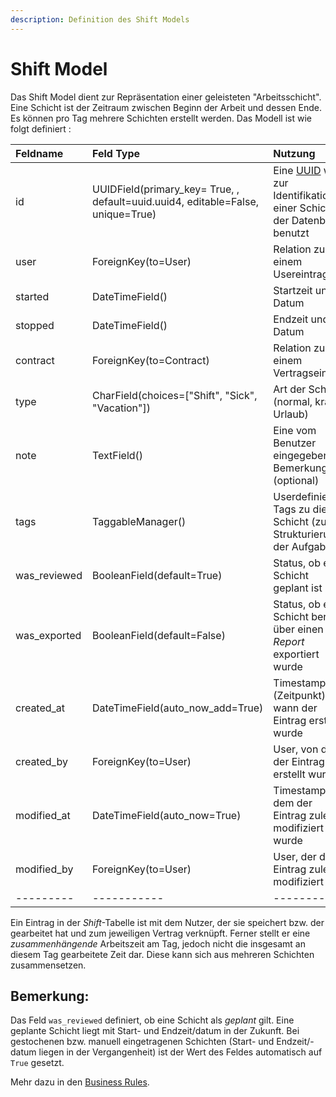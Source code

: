 ```yaml
---
description: Definition des Shift Models
---
```


# Shift Model

Das Shift Model dient zur Repräsentation einer geleisteten "Arbeitsschicht". Eine Schicht ist der Zeitraum zwischen Beginn der Arbeit und dessen Ende. Es können pro Tag mehrere Schichten erstellt werden. Das Modell ist wie folgt definiert :

| Feldname | Feld Type | Nutzung |
| :--- | :--- | :--- |
| id | UUIDField\(primary\_key= True, , default=uuid.uuid4, editable=False, unique=True\) | Eine [UUID](https://de.wikipedia.org/wiki/Universally_Unique_Identifier) wird zur Identifikation einer Schicht in der Datenbank benutzt |
| user | ForeignKey\(to=User\) | Relation zu einem Usereintrag |
| started | DateTimeField\(\) | Startzeit und Datum |
| stopped | DateTimeField\(\) | Endzeit und Datum |
| contract | ForeignKey\(to=Contract\) | Relation zu einem Vertragseintrag |
| type | CharField\(choices=\["Shift", "Sick", "Vacation"\]\) | Art der Schicht \(normal, krank, Urlaub\) |
| note | TextField\(\) | Eine vom Benutzer eingegebene Bemerkung \(optional\) |
| tags | TaggableManager\(\) | Userdefinierte Tags zu dieser Schicht \(zur Strukturierung der Aufgaben\) |
| was\_reviewed | BooleanField\(default=True\) | Status, ob eine Schicht geplant ist |
| was\_exported | BooleanField\(default=False\) | Status, ob eine Schicht bereits über einen _Report_ exportiert wurde |
| created\_at | DateTimeField\(auto\_now\_add=True\) | Timestamp \(Zeitpunkt\), wann der Eintrag erstellt wurde |
| created\_by | ForeignKey\(to=User\) | User, von dem der Eintrag erstellt wurde |
| modified\_at | DateTimeField\(auto\_now=True\) | Timestamp, an dem der Eintrag zuletzt modifiziert wurde |
| modified\_by | ForeignKey\(to=User\) | User, der den Eintrag zuletzt modifiziert hat |
| --------- | ----------- | -------- |

Ein Eintrag in der _Shift_-Tabelle ist mit dem Nutzer, der sie speichert bzw. der gearbeitet hat und zum jeweiligen Vertrag verknüpft. Ferner stellt er eine _zusammenhängende_ Arbeitszeit am Tag, jedoch nicht die insgesamt an diesem Tag gearbeitete Zeit dar. Diese kann sich aus mehreren Schichten zusammensetzen.

## Bemerkung:

Das Feld `was_reviewed` definiert, ob eine Schicht als _geplant_ gilt. Eine geplante Schicht liegt mit Start- und Endzeit/datum in der Zukunft. Bei gestochenen bzw. manuell eingetragenen Schichten \(Start- und Endzeit/-datum liegen in der Vergangenheit\) ist der Wert des Feldes automatisch auf `True` gesetzt.

Mehr dazu in den [Business Rules](https://github.com/ClockGU/documentation/tree/d9017ef23486145bd22fcaf7804dab7e3ad8c5e5/database/business-rules/shifts.md).

